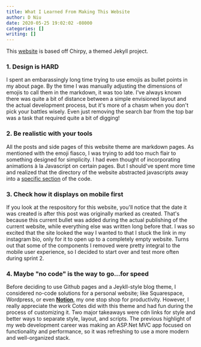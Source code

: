 ```yaml
---
title: What I Learned From Making This Website
author: D Niu
date: 2020-05-25 19:02:02 -08000
categories: []
writing: []
---
```


This [website]((https://chirpy.cotes.info)) is based off Chirpy, a themed Jekyll project.

### 1. Design is HARD

I spent an embarassingly long time trying to use emojis as bullet points in my about page. By the time I was manually adjusting the dimensions of emojis to call them in the markdown, it was too late. I've always known there was quite a bit of distance between a simple envisioned layout and the actual development process, but it's more of a chasm when you don't pick your battles wisely. Even just removing the search bar from the top bar was a task that required quite a bit of digging!

### 2. Be realistic with your tools

All the posts and side pages of this website theme are markdown pages. As mentioned with the emoji fiasco, I was trying to add too much flair to something designed for simplicity. I had even thought of incorporating animations à la Javascript on certain pages. But I should've spent more time and realized that the directory of the website abstracted javascripts away into a [specific section](https://github.com/cotes2020/jekyll-theme-chirpy#directory-structure) of the code.

### 3. Check how it displays on mobile first

If you look at the respository for this website, you'll notice that the date it was created is after this post was originally marked as created. That's because this current bullet was added during the actual publishing of the current website, while everything else was written long before that. I was so excited that the site looked the way I wanted to that I stuck the link in my instagram bio, only for it to open up to a completely empty website. Turns out that some of the components I removed were pretty integral to the mobile user experience, so I decided to start over and test more often during sprint 2.

### 4. Maybe "no code" is the way to go...for speed

Before deciding to use Github pages and a Jeykll-style blog theme, I considered no-code solutions for a personal website; like Squarespace, Wordpress, or even [**Notion**](https://medium.com/@deaduramilade/building-my-website-in-notion-the-pros-and-cons-8cb04f814b1d), my one stop shop for productivity. However, I really appreciate the work Cotes did with this theme and had fun during the process of customizing it. Two major takeaways were cdn links for style and better ways to separate style, layout, and scripts. The previous highlight of my web development career was making an ASP.Net MVC app focused on functionality and performance, so it was refreshing to use a more modern and well-organized stack.